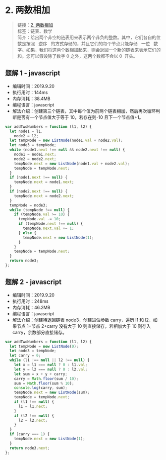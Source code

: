 # 2. 两数相加

> 链接：[2. 两数相加](https://leetcode-cn.com/problems/add-two-numbers/)  
> 标签：链表、数学  
> 简介：给出两个非空的链表用来表示两个非负的整数。其中，它们各自的位数是按照   逆序   的方式存储的，并且它们的每个节点只能存储   一位   数字。如果，我们将这两个数相加起来，则会返回一个新的链表来表示它们的和。您可以假设除了数字 0 之外，这两个数都不会以 0  开头。

## 题解 1 - javascript

- 编辑时间：2019.9.20
- 执行用时：144ms
- 内存消耗：38.4MB
- 编程语言：javascript
- 解法介绍：创建第三个链表，其中每个值为前两个链表相加，然后再次循环判断是否有一个节点值大于等于 10，若存在则-10 且下一个节点值+1。

```javascript
var addTwoNumbers = function (l1, l2) {
  let node1 = l1,
    node2 = l2;
  let tempNode = new ListNode(node1.val + node2.val);
  let node3 = tempNode;
  while (node1.next !== null && node2.next !== null) {
    node1 = node1.next;
    node2 = node2.next;
    tempNode.next = new ListNode(node1.val + node2.val);
    tempNode = tempNode.next;
  }
  if (node1.next !== null) {
    tempNode.next = node1.next;
  }
  if (node2.next !== null) {
    tempNode.next = node2.next;
  }
  tempNode = node3;
  while (tempNode !== null) {
    if (tempNode.val >= 10) {
      tempNode.val -= 10;
      if (tempNode.next !== null) {
        tempNode.next.val += 1;
      } else {
        tempNode.next = new ListNode(1);
      }
    }
    tempNode = tempNode.next;
  }
  return node3;
};
```

## 题解 2 - javascript

- 编辑时间：2019.9.20
- 执行用时：248ms
- 内存消耗：46.2MB
- 编程语言：javascript
- 解法介绍：创建待返回链表 node3，创建进位参数 carry，遍历 l1 和 l2，如果节点 1+节点 2+carry 没有大于 10 则直接储存，若相加大于 10 则存入 carry，余数部分直接储存。

```javascript
var addTwoNumbers = function (l1, l2) {
  let tempNode = new ListNode(0);
  let node3 = tempNode;
  let carry = 0;
  while (l1 !== null || l2 !== null) {
    let x = l1 === null ? 0 : l1.val;
    let y = l2 === null ? 0 : l2.val;
    let sum = x + y + carry;
    carry = Math.floor(sum / 10);
    sum = Math.floor(sum % 10);
    console.log(carry, sum);
    tempNode.next = new ListNode(sum);
    tempNode = tempNode.next;
    if (l1 !== null) {
      l1 = l1.next;
    }
    if (l2 !== null) {
      l2 = l2.next;
    }
  }
  if (carry === 1) {
    tempNode.next = new ListNode(1);
  }
  return node3.next;
};
```
